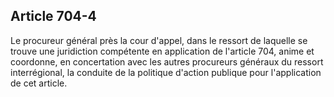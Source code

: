 Article 704-4
----
Le procureur général près la cour d'appel, dans le ressort de laquelle se trouve
une juridiction compétente en application de l'article 704, anime et coordonne,
en concertation avec les autres procureurs généraux du ressort interrégional, la
conduite de la politique d'action publique pour l'application de cet article.
